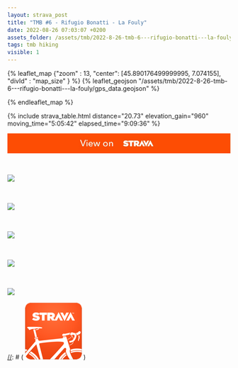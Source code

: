 ```yaml
---
layout: strava_post
title: "TMB #6 - Rifugio Bonatti - La Fouly"
date: 2022-08-26 07:03:07 +0200
assets_folder: /assets/tmb/2022-8-26-tmb-6---rifugio-bonatti---la-fouly
tags: tmb hiking
visible: 1
---
```

[//]: # "TMB #6 - Rifugio Bonatti - La Fouly"


{% leaflet_map {"zoom" : 13,
                  "center": [45.890176499999995, 7.074155],
                 "divId" : "map_size" } %}
    {% leaflet_geojson "/assets/tmb/2022-8-26-tmb-6---rifugio-bonatti---la-fouly/gps_data.geojson" %}

{% endleaflet_map %}





{% include strava_table.html distance="20.73" elevation_gain="960" moving_time="5:05:42" elapsed_time="9:09:36" %}

[![](/assets/strava.jpg)](https://www.strava.com/activities/7704931022)


<br />

![](https://dgtzuqphqg23d.cloudfront.net/KkHH_DfDGvbPDxMHT5px69bzqpY_uR6nLKyqSQZTkk8-1024x768.jpg)


<br />

![](https://dgtzuqphqg23d.cloudfront.net/Xm1vao9rP2x76Jt8vXJIxA8U-fPRsNVoDaiCKgNezUo-1024x768.jpg)


<br />

![](https://dgtzuqphqg23d.cloudfront.net/RV56yH7w--jZPHxdQS-q4J5bRDjpvkrlySoqLyGbXOk-1024x768.jpg)


<br />

![](https://dgtzuqphqg23d.cloudfront.net/JlSdixa4NNdwlcvfKS_tIeBY51AS0-iInqLCswO_4yQ-768x1024.jpg)


<br />

![](https://dgtzuqphqg23d.cloudfront.net/uBBDoJktwIa2mPpMuUUJclIPzYLuxTrSGpfwpvVGlnw-1024x768.jpg)


[//]: # ( ![image tooltip here](/assets/image.png) )
